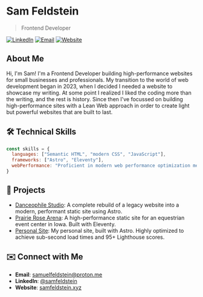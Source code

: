 # Sam Feldstein

> Frontend Developer

[![LinkedIn](https://img.shields.io/badge/LinkedIn-Connect-blue)](www.linkedin.com/in/samfeldstein)
[![Email](https://img.shields.io/badge/Email-Contact-red)](mailto:samuelfeldstein@proton.me)
[![Website](https://img.shields.io/badge/VetsWhoCode-Website-green)](https://samfeldstein.xyz/)

## About Me

Hi, I'm Sam! I'm a Frontend Developer building high-performance websites for small businesses and professionals. My transition to the world of web development began in 2023, when I decided I needed a website to showcase my writing. At some point I realized I liked the coding more than the writing, and the rest is history. Since then I've focussed on building high-performance sites with a Lean Web approach in order to create light but powerful websites that are built to last.

## 🛠️ Technical Skills

```js
const skills = {
  languages: ["Semantic HTML", "modern CSS", "JavaScript"],
  frameworks: ["Astro", "Eleventy"],
  webPerformance: "Proficient in modern web performance optimization methods including static site generation, modern image formats, font-loading strategies, CDN caching, component architecture, and service workers."
}
```

## 🧰 Projects

- [Danceophile Studio](https://danceophile.com): A complete rebuild of a legacy website into a modern, performant static site using Astro.
- [Prairie Rose Arena](https://prairierosearena.com): A high-performance static site for an equestrian event center in Iowa. Built with Eleventy.
- [Personal Site](https://samfeldstein.xyz): My personal site, built with Astro. Highly optimized to achieve sub-second load times and 95+ Lighthouse scores.

## ✉️ Connect with Me

- **Email**: [samuelfeldstein@proton.me](mailto:samuelfeldstein@proton.me)
- **LinkedIn**: [@samfeldstein](www.linkedin.com/in/samfeldstein)
- **Website**: [samfeldstein.xyz](https://samfeldstein.xyz)
